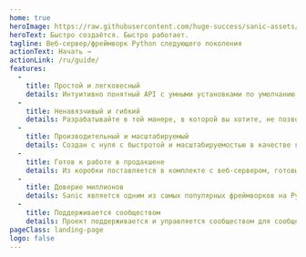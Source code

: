 ```yaml
---
home: true
heroImage: https://raw.githubusercontent.com/huge-success/sanic-assets/master/png/sanic-framework-logo-400x97.png
heroText: Быстро создаётся. Быстро работает.
tagline: Веб-сервер/фреймворк Python следующего поколения
actionText: Начать →
actionLink: /ru/guide/
features:
  - 
    title: Простой и легковесный
    details: Интуитивно понятный API с умными установками по умолчанию и без лишних наворотов позволяет вам быстро создать ваше приложение.
  - 
    title: Ненавязчивый и гибкий
    details: Разрабатывайте в той манере, в которой вы хотите, не позволяя вашему инструментарию вас ограничивать.
  - 
    title: Производительный и масштабируемый
    details: Создан с нуля с быстротой и масштабируемостью в качестве главной задачи. Готов к обслуживанию больших и маленьких веб-приложений.
  - 
    title: Готов к работе в продакшене
    details: Из коробки поставляется в комплекте с веб-сервером, готовым к обслуживанию ваших веб-приложений.
  - 
    title: Доверие миллионов
    details: Sanic является одним из самых популярных фреймворков на PyPI, а также самым популярным фреймворком с поддержкой асинхронной парадигмы
  - 
    title: Поддерживается сообществом
    details: Проект поддерживается и управляется сообществом для сообщества.
pageClass: landing-page
logo: false
---
```


